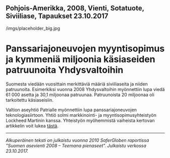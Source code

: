 Pohjois-Amerikka, 2008, Vienti, Sotatuote, Siviiliase, Tapaukset
23.10.2017
-
/imgs/placeholder_big.jpg


# Panssariajoneuvojen myyntisopimus ja kymmeniä miljoonia käsiaseiden patruunoita Yhdysvaltoihin

Suomesta viedään vuosittain merkittäviä määriä siviiliaseita ja niiden patruunoita. Esimerkiksi vuonna 2008 Yhdysvaltoihin myönnettiin lupa viedä 61 000 asetta ja 30,1 miljoonaa patruunaa. Patruunoista 20 miljoonaa oli tarkoitettu käsiaseisiin.

Valtion aseyhtiö Patrialle myönnettiin lupa panssariajoneuvojen teknologiasiirtoon. Yhtiö solmi markkinointi- ja myyntisopimusyhteistyön Lockheed Martinin kanssa. Yhteistyön myöhemmistä vaiheista kertovan artikkelin voit lukea [tästä](/articles/13).
***
*Alkuperäinen teksti on julkaistu vuonna 2010 SaferGloben raportissa "Suomen asevienti 2008 – Teemana pienaseet".
Julkaistu verkossa 23.10.2017.*